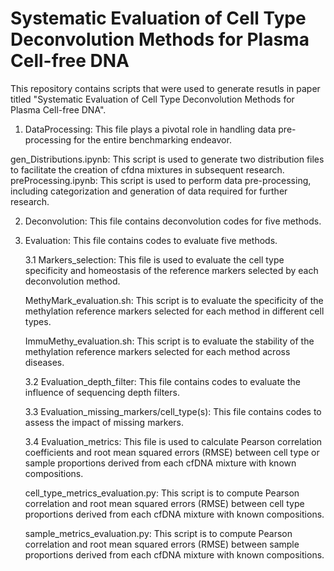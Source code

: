 Systematic Evaluation of Cell Type Deconvolution Methods for Plasma Cell-free DNA
=================================================================================
This repository contains scripts that were used to generate resutls in paper titled "Systematic Evaluation of Cell Type Deconvolution Methods for Plasma Cell-free DNA".  
1. DataProcessing: This file plays a pivotal role in handling data pre-processing for the entire benchmarking endeavor.

gen_Distributions.ipynb: This script is used to generate two distribution files to facilitate the creation of cfdna mixtures in subsequent research.  
preProcessing.ipynb: This script is used to perform data pre-processing, including categorization and generation of data required for further research.
  
2. Deconvolution: This file contains deconvolution codes for five methods.
3. Evaluation: This file contains codes to evaluate five methods.

   3.1 Markers_selection: This file is used to evaluate the cell type specificity and homeostasis of the reference markers selected by each deconvolution method.

   MethyMark_evaluation.sh: This script is to evaluate the specificity of the methylation reference markers selected for each method in different cell types.

   ImmuMethy_evaluation.sh: This script is to evaluate the stability of the methylation reference markers selected for each method across diseases.

   3.2 Evaluation_depth_filter: This file contains codes to evaluate the influence of sequencing depth filters.

   3.3 Evaluation_missing_markers/cell_type(s): This file contains codes to assess the impact of missing markers.

   3.4 Evaluation_metrics: This file is used to calculate Pearson correlation coefficients and root mean squared errors (RMSE) between cell type or sample proportions derived from each cfDNA mixture with known compositions.

      cell_type_metrics_evaluation.py: This script is to compute Pearson correlation and root mean squared errors (RMSE) between cell type proportions derived from each cfDNA mixture with known compositions.

      sample_metrics_evaluation.py: This script is to compute Pearson correlation and root mean squared errors (RMSE) between sample proportions derived from each cfDNA mixture with known compositions.
